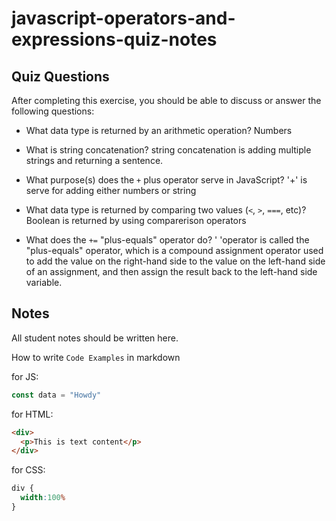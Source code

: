 # javascript-operators-and-expressions-quiz-notes

## Quiz Questions

After completing this exercise, you should be able to discuss or answer the following questions:

- What data type is returned by an arithmetic operation?
Numbers
- What is string concatenation?
string concatenation is adding multiple strings and returning a sentence.

- What purpose(s) does the `+` plus operator serve in JavaScript?
'+' is serve for adding either numbers or string

- What data type is returned by comparing two values (`<`, `>`, `===`, etc)?
Boolean is returned by using comparerison operators

- What does the `+=` "plus-equals" operator do?
' 'operator is called the "plus-equals" operator, which is a compound assignment operator used to add the value on the right-hand side to the value on the left-hand side of an assignment, and then assign the result back to the left-hand side variable.

## Notes

All student notes should be written here.


How to write `Code Examples` in markdown

for JS:
```javascript
const data = "Howdy"
```

for HTML:
```html
<div>
  <p>This is text content</p>
</div>
```

for CSS:
```css
div {
  width:100%
}
```
